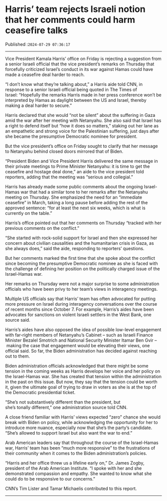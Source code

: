 # Harris’ team rejects Israeli notion that her comments could harm ceasefire talks

Published :`2024-07-29 07:36:17`

---

Vice President Kamala Harris’ office on Friday is rejecting a suggestion from a senior Israeli official that the vice president’s remarks on Thursday that forcefully criticized Israel’s conduct in its war against Hamas could have made a ceasefire deal harder to reach.

“I don’t know what they’re talking about,” a Harris aide told CNN, in response to a senior Israeli official being quoted in The Times of Israel: “Hopefully the remarks Harris made in her press conference won’t be interpreted by Hamas as daylight between the US and Israel, thereby making a deal harder to secure.”

Harris declared that she would “not be silent” about the suffering in Gaza amid the war after her meeting with Netanyahu. She also said that Israel has a right to defend itself but “how it does so matters,” staking out her lane as an empathetic and strong voice for the Palestinian suffering, just days after she became the presumptive Democratic nominee for president.

But the vice president’s office on Friday sought to clarify that her message to Netanyahu behind closed doors mirrored that of Biden.

“President Biden and Vice President Harris delivered the same message in their private meetings to Prime Minister Netanyahu: it is time to get the ceasefire and hostage deal done,” an aide to the vice president told reporters, adding that the meeting was “serious and collegial.”

Harris has already made some public comments about the ongoing Israel-Hamas war that had a similar tone to her remarks after the Netanyahu meeting on Thursday. She emphasized the need for an “immediate ceasefire” in March, taking a long pause before adding the rest of the approved sentence: “for at least the next six weeks, which is what is currently on the table.”

Harris’s office pointed out that her comments on Thursday “tracked with her previous comments on the conflict.”

“She started with rock-solid support for Israel and then she expressed her concern about civilian causalities and the humanitarian crisis in Gaza, as she always does,” said the aide, responding to reporters’ questions.

But her comments marked the first time that she spoke about the conflict since becoming the presumptive Democratic nominee as she is faced with the challenge of defining her position on the politically charged issue of the Israel-Hamas war.

Her remarks on Thursday were not a major surprise to some administration officials who have been privy to her team’s views in interagency meetings.

Multiple US officials say that Harris’ team has often advocated for putting more pressure on Israel during interagency conversations over the course of recent months since October 7. For example, Harris’s aides have been advocates for sanctions on violent Israeli settlers in the West Bank, one source said.

Harris’s aides have also opposed the idea of possible low-level engagement with far-right members of Netanyahu’s Cabinet – such as Israeli Finance Minister Bezalel Smotrich and National Security Minister Itamar Ben Gvir – making the case that engagement would be elevating their views, one official said. So far, the Biden administration has decided against reaching out to them.

Biden administration officials acknowledged that there might be some tension in the coming weeks as Harris develops her voice and her policy on the Israel-Hamas war. She has created that tension within the administration in the past on this issue. But now, they say that the tension could be worth it, given the ultimate goal of trying to draw in voters as she is at the top of the Democratic presidential ticket.

“She’s not substantively different than the president, but she’s tonally different,” one administration source told CNN.

A close friend familiar with Harris’ views expected “zero” chance she would break with Biden on policy, while acknowledging the opportunity for her to introduce more nuance, especially now that she’s the party’s candidate. “She’s allowed to support Israel but also want the war to end.”

Arab American leaders say that throughout the course of the Israel-Hamas war, Harris’ team has been “much more responsive” to the frustrations of their community when it comes to the Biden administration’s policies.

“Harris and her office threw us a lifeline early on,” Dr. James Zogby, president of the Arab American Institute. “I spoke with her and she demonstrated compassion and empathy. She wanted to know what she could do to be responsive to our concerns.”

CNN’s Tim Lister and Tamar Michaelis contributed to this report.

---

